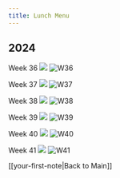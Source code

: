 ```yaml
---
title: Lunch Menu
---
```


## 2024

Week 36
<img src="{{ site.baseurl }}/assets/img/2024/lunch-24-w36.webp"/>
![W36](lunch-24-w36.webp)

Week 37
<img src="{{ site.baseurl }}/assets/img/2024/lunch-24-w37.webp"/>
![W37](lunch-24-w37.webp)

Week 38
<img src="{{ site.baseurl }}/assets/img/2024/lunch-24-w38.jpg"/>
![W38](lunch-24-w38.jpg)

Week 39
<img src="{{ site.baseurl }}/assets/img/2024/lunch-24-w39.webp"/>
![W39](lunch-24-w39.webp)

Week 40
<img src="{{ site.baseurl }}/assets/img/2024/lunch-24-w40.webp"/>
![W40](lunch-24-w40.webp)

Week 41
<img src="{{ site.baseurl }}/assets/img/2024/lunch-24-w41.png"/>
![W41](lunch-24-w41.png)

[[your-first-note|Back to Main]]

